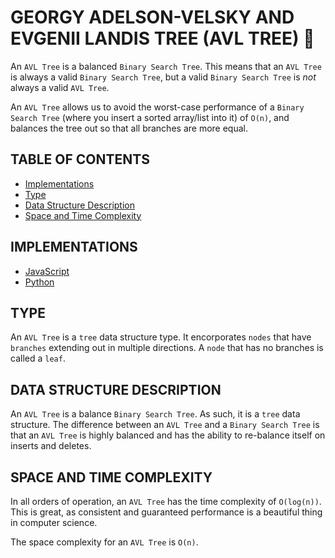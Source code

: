 # GEORGY ADELSON-VELSKY AND EVGENII LANDIS TREE (AVL TREE) 🌴

An `AVL Tree` is a balanced `Binary Search Tree`. This means that an `AVL Tree` is always a valid `Binary Search Tree`, but a valid `Binary Search Tree` is _not_ always a valid `AVL Tree`.

An `AVL Tree` allows us to avoid the worst-case performance of a `Binary Search Tree` (where you insert a sorted array/list into it) of `O(n)`, and balances the tree out so that all branches are more equal.

## TABLE OF CONTENTS

- [Implementations](#implementations)
- [Type](#type)
- [Data Structure Description](#data-structure-description)
- [Space and Time Complexity](#space-and-time-complexity)

## IMPLEMENTATIONS

- [JavaScript](avlTree.js)
- [Python](avl_tree.py)

## TYPE

An `AVL Tree` is a `tree` data structure type. It encorporates `nodes` that have `branches` extending out in multiple directions. A `node` that has no branches is called a `leaf`.

## DATA STRUCTURE DESCRIPTION

An `AVL Tree` is a balance `Binary Search Tree`. As such, it is a `tree` data structure. The difference between an `AVL Tree` and a `Binary Search Tree` is that an `AVL Tree` is highly balanced and has the ability to re-balance itself on inserts and deletes.

## SPACE AND TIME COMPLEXITY

In all orders of operation, an `AVL Tree` has the time complexity of `O(log(n))`. This is great, as consistent and guaranteed performance is a beautiful thing in computer science.

The space complexity for an `AVL Tree` is `O(n)`.
